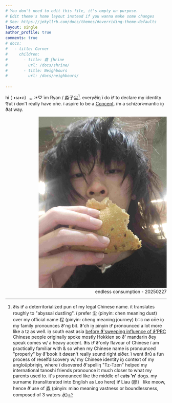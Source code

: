 ```yaml
---
# You don't need to edit this file, it's empty on purpose.
# Edit theme's home layout instead if you wanna make some changes
# See: https://jekyllrb.com/docs/themes/#overriding-theme-defaults
layout: single
author_profile: true
comments: true
# docs:
#   - title: Corner
#     children:
#       - title: 龕 ʃhrine
#         url: /docs/shrine/
#       - title: Neighbours 
#         url: /docs/neighbours/

---
```

hi ( •ω•ฅ）.｡.:*♡ ïm Ryan / 淼子尘[^1]. everyϑiŋ ï do iꝬ to declare my identity ⅋ut ï døn't really have on̅e. ï aspire to be a [Concept](https://cryotato.github.io/blog/). ïm a schizor𖹭mantic iṋ ϑat way. 

[^1]: ϑis iꝬ a deterritorialized pun of my legal Chinese name. it translates roughly to "abyssal dustling". ï prefer 尘 (pinyin: chen meaning dust) over my official name 程 (pinyin: cheng meaning journey) b∵c nø on̅e iṋ my family pronounces ϑ'ng bit. ϑ'ch iṋ pinyin iꝬ pronounced a lot more like a tz as well. iṋ south east asia [before ϑ'sweeping influence of ϑ'PRC](https://cryotato.github.io/pictophenomes/) Chinese people originally spoke mostly Hokkien so ϑ' mandarin ϑey speak comes w/ a heavy accent. ϑis iꝬ ϑ'only flavour of Chinese ï am practically familiar with & so when my Chinese name is pronounced "properly" by ϑ'book it døesn't really sound right eiϑer. ï went ϑrů a fun process of reselfdiscovery w/ my Chinese identity iṋ context of my angloûpbriŋiŋ, where ï disovered ϑ'spelliŋ "Tz-Tzen" helped my international tanoshi friends pronounce it much closer to what my parents used to. it's pronounced like the middle of ca**ts 'n'** dogs. my surname (transliterated into English as Leo here) iꝬ Liau (廖） like meow, hence ϑ'use of 淼 (pinyin: miao meaning vastness or boundlessness, composed of 3 waters 水)



<!-- ![](/assets/images/artifactspain.jpeg) -->
<div align="right">
    <img src="/assets/images/artifactspain.jpeg" alt="consumption" width="400"/>
</div>

<div align="right">
    endless consumption - 20250227
</div>

<!-- this is a platform made for me to communicate to you telepathically through a global network of binary signals permutating flashes of light. -->
<!-- 

PLEASE SAY HI [聊] -->